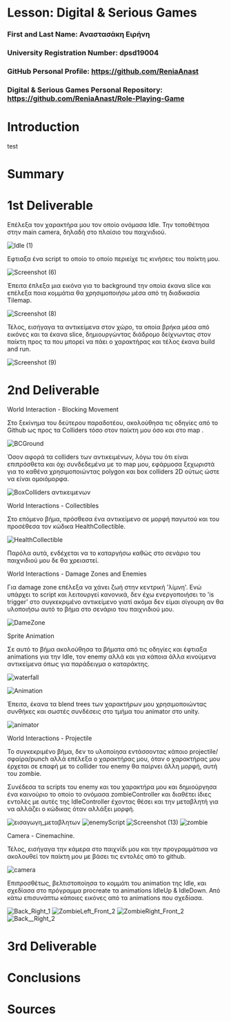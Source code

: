 # Lesson: Digital & Serious Games

### First and Last Name: Αναστασάκη Ειρήνη 
### University Registration Number: dpsd19004
### GitHub Personal Profile: https://github.com/ReniaAnast
### Digital & Serious Games Personal Repository: https://github.com/ReniaAnast/Role-Playing-Game

# Introduction

test

# Summary


# 1st Deliverable

Επέλεξα τον χαρακτήρα μου τον οποίο ονόμασα Idle. Την τοποθέτησα στην main camera, δηλαδή στο πλαίσιο του παιχνιδιού.

![Idle (1)](https://user-images.githubusercontent.com/101414210/201417441-efa28945-cfc5-4746-b35e-03a532a424d3.png)


Εφτιαξα ένα script το οποίο το οποίο περιείχε τις κινήσεις του παίκτη μου.

![Screenshot (6)](https://user-images.githubusercontent.com/101414210/201415742-0c7adba5-0d6f-4d23-84a6-1096a7795614.png)

Έπειτα έπλεξα μια εικόνα για το background την οποία έκανα slice και επέλεξα ποια κομμάτια θα χρησιμοποιήσω μέσα από τη διαδικασία Tilemap.

![Screenshot (8)](https://user-images.githubusercontent.com/101414210/201415852-08d29f3a-3f12-4231-bf67-18e62b0aa4a9.png)

  Τέλος, εισήγαγα τα αντικείμενα στον χώρο, τα οποία βρήκα μέσα από εικόνες και τα έκανα slice, δημιουργώντας διάδρομο δείχνωντας στον παίκτη προς τα που μπορεί να πάει ο χαρακτήρας και τέλος έκανα build and run.
  
  ![Screenshot (9)](https://user-images.githubusercontent.com/101414210/201415919-40bbff9d-c67a-4b98-b492-0302e986bffb.png)


# 2nd Deliverable

World Interaction - Blocking Movement

Στο ξεκίνημα του δεύτερου παραδοτέου, ακολούθησα τις οδηγίες από το Github ως προς τα Colliders τόσο στον παίκτη μου όσο και στο map .

![BCGround](https://user-images.githubusercontent.com/101414210/207139840-b4e1fad3-2d33-4356-a381-27f7938ff1e1.png)


Όσον αφορά τα colliders των αντικειμένων, λόγω του ότι είναι επιπρόσθετα και όχι συνδεδεμένα με το map μου, εφάρμοσα ξεχωριστά για το καθένα χρησιμοποιώντας polygon και box colliders 2D ούτως ώστε να είναι ομοιόμορφα.

![BoxColliders αντικειμενων](https://user-images.githubusercontent.com/101414210/207139759-e2b83288-840a-445d-b612-e10515c1fbf7.png)

 World Interactions - Collectibles
 
Στο επόμενο βήμα, πρόσθεσα ένα αντικείμενο σε μορφή παγωτού και του προσέθεσα τον κώδικα HealthCollectible. 

![HealthCollectible](https://user-images.githubusercontent.com/101414210/207149601-b58c5684-1c22-45ec-8cd9-ce92ea03c687.png)

Παρόλα αυτά, ενδέχεται να το καταργήσω καθώς στο σενάριο του παιχνιδιού μου δε θα χρειαστεί.

World Interactions - Damage Zones and Enemies

Για damage zone επέλεξα να χάνει ζωή στην κεντρική 'λίμνη'. Ενώ υπάρχει το script και λειτουργεί κανονικά, δεν  έχω ενεργοποιήσει το 'is trigger' στο συγκεκριμένο αντικείμενο γιατί ακόμα δεν είμαι σίγουρη αν θα υλοποιήσω αυτό το βήμα στο σενάριο του παιχνιδιού μου. 

![DameZone](https://user-images.githubusercontent.com/101414210/207157403-de9282af-08ff-446b-ad7f-a613db93a9d4.png)

Sprite Animation

Σε αυτό το βήμα ακολούθησα τα βήματα από τις οδηγίες και έφτιαξα animations για την Idle, τον enemy αλλά και για κάποια άλλα κινούμενα αντικείμενα όπως για παράδειγμα ο καταράκτης.

![waterfall](https://user-images.githubusercontent.com/101414210/207157936-fc3747cc-7c35-4f75-a3dc-646620c818fc.png)

![Animation](https://user-images.githubusercontent.com/101414210/207157956-df58b9ab-3d75-42a4-a02c-c6d8a5d6ff96.png)

Έπειτα, έκανα τα blend trees των χαρακτήρων μου χρησιμοποιώντας συνθήκες και σωστές συνδέσεις στο τμήμα του animator στο unity.

![animator](https://user-images.githubusercontent.com/101414210/207158454-70ee7afd-4f21-4469-98da-ce79787fbd9a.png)

World Interactions - Projectile 

Το συγκεκριμένο βήμα, δεν το υλοποίησα εντάσσοντας κάποιο projectile/σφαίρα/punch αλλά επέλεξα ο χαρακτήρας μου, όταν ο χαρακτήρας μου έρχεται σε επαφή με το collider του enemy θα παίρνει άλλη μορφή, αυτή του zombie.

Συνέδεσα τα scripts του enemy και του χαρακτήρα μου και δημιούργησα ένα καινούριο το οποίο το ονόμασα zombieController και διαθέτει ίδιες εντολές με αυτές της IdleController έχοντας θέσει και την μεταβλητή για να αλλάζει ο κώδικας όταν αλλάξει μορφή.

![εισαγωγη_μεταβλητων](https://user-images.githubusercontent.com/101414210/207160545-ff824111-b8f7-4b73-9624-ce9d8c428c03.png)
![enemyScript](https://user-images.githubusercontent.com/101414210/207160551-c70f2527-ff13-4db6-8c8c-560bd521f837.png)
![Screenshot (13)](https://user-images.githubusercontent.com/101414210/207160552-9c15425f-8fa1-455c-b2a0-d004fa27364a.png)
![zombie](https://user-images.githubusercontent.com/101414210/207160554-cb17998f-931e-4a71-b1e5-6bffbb49c342.png)

 Camera - Cinemachine.
 
 Τέλος, εισήγαγα την κάμερα στο παιχνίδι μου και την προγραμμάτισα να ακολουθεί τον παίκτη μου με βάσει τις εντολές από το github.
 
![camera](https://user-images.githubusercontent.com/101414210/207161776-1cdbad57-f005-4811-9b92-e5e2ace5f66f.png)


Επιπροσθέτως, βελτιστοποίησα το κομμάτι του animation της Idle, και σχεδίασα στο πρόγραμμα procreate τα animations IdleUp & IdleDown.
Από κάτω επισυνάπτω κάποιες εικόνες από τα animations που σχεδίασα.

![Back_Right_1](https://user-images.githubusercontent.com/101414210/207162567-fa258bda-4353-40b6-98b4-6cfe4c534097.png)
![ZombieLeft_Front_2](https://user-images.githubusercontent.com/101414210/207162572-0bbbcf24-9e1f-473a-9782-aaabfb3524b8.png)
![ZombieRight_Front_2](https://user-images.githubusercontent.com/101414210/207162548-ce15e528-2e10-4e8a-a2d4-669b5d355596.png)
![Back__Right_2](https://user-images.githubusercontent.com/101414210/207162560-c5298334-5e61-46ef-9cca-f9328bb08268.png)




# 3rd Deliverable 


# Conclusions


# Sources
